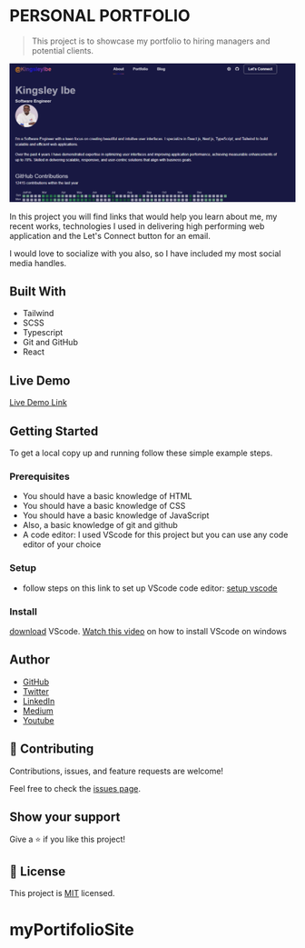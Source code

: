
# PERSONAL PORTFOLIO

> This project is to showcase my portfolio to hiring managers and potential clients.

![screenshot](./src/assets/images/project-screenshot.png)

In this project you will find links that would help you learn about me, my recent works,
technologies I used in delivering high performing web application and the Let's Connect button for an email.

I would love to socialize with you also, so I have included my most social media handles.

## Built With

- Tailwind
- SCSS
- Typescript
- Git and GitHub
- React

## Live Demo

[Live Demo Link](https://kingsleyibe.vercel.app/)


## Getting Started

To get a local copy up and running follow these simple example steps.

### Prerequisites
- You should have a basic knowledge of HTML
- You should have a basic knowledge of CSS
- You should have a basic knowledge of JavaScript
- Also, a basic knowledge of git and github
- A code editor: I used VScode for this project but you can use any code editor of your choice
### Setup
- follow steps on this link to set up VScode code editor: [setup vscode](https://www.freecodecamp.org/news/how-to-set-up-vs-code-for-web-development/)

### Install
[download](https://code.visualstudio.com/download) VScode.
[Watch this video](https://www.youtube.com/watch?v=MlIzFUI1QGA) on how to install VScode on windows
## Author

- [GitHub](https://github.com/kingsleyibe)
- [Twitter](https://x.com/kingsleyibec)
- [LinkedIn](https://www.linkedin.com/in/kingsley-ibe/)
- [Medium](https://medium.com/@ibekingsley)
- [Youtube](https://www.youtube.com/@kingsleyibe)

## 🤝 Contributing

Contributions, issues, and feature requests are welcome!

Feel free to check the [issues page](../../issues/).

## Show your support

Give a ⭐️ if you like this project!

## 📝 License

This project is [MIT](./MIT.md) licensed.
# myPortifolioSite
